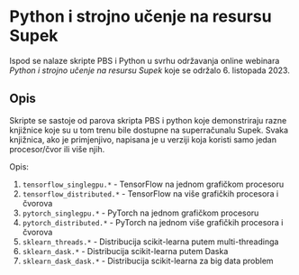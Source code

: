 # Python i strojno učenje na resursu Supek

  Ispod se nalaze skripte PBS i Python u svrhu održavanja online webinara
  *Python i strojno učenje na resursu Supek* koje se održalo 6. listopada 2023.

## Opis

  Skripte se sastoje od parova skripta PBS i python koje demonstriraju razne
  knjižnice koje su u tom trenu bile dostupne na superračunalu Supek. Svaka
  knjižnica, ako je primjenjivo, napisana je u verziji koja koristi samo jedan
  procesor/čvor ili više njih.

  Opis:
  1. `tensorflow_singlegpu.*` - TensorFlow na jednom grafičkom procesoru
  1. `tensorflow_distributed.*` - TensorFlow na više grafičkih procesora i čvorova
  1. `pytorch_singlegpu.*` - PyTorch na jednom grafičkom procesoru
  1. `pytorch_distributed.*` - PyTorch na jednom više grafičkih procesora i čvorova
  1. `sklearn_threads.*` - Distribucija scikit-learna putem multi-threadinga
  1. `sklearn_dask.*` - Distribucija scikit-learna putem Daska
  1. `sklearn_dask_dask.*` - Distribucija scikit-learna za big data problem
